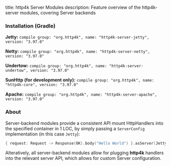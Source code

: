 title: http4k Server Modules
description: Feature overview of the http4k-server modules, covering Server backends

### Installation (Gradle)
**Jetty:** ```compile group: "org.http4k", name: "http4k-server-jetty", version: "3.97.0"```

**Netty:** ```compile group: "org.http4k", name: "http4k-server-netty", version: "3.97.0"```

**Undertow:** ```compile group: "org.http4k", name: "http4k-server-undertow", version: "3.97.0"```

**SunHttp (for development only):** ```compile group: "org.http4k", name: "http4k-core", version: "3.97.0"```

**Apache:** ```compile group: "org.http4k", name: "http4k-server-apache", version: "3.97.0"```

### About
Server-backend modules provide a consistent API mount HttpHandlers into the specified container in 1 LOC, by simply passing a `ServerConfig` implementation (in this case `Jetty`):

```kotlin
{ request: Request -> Response(OK).body("Hello World") }.asServer(Jetty(8000)).start().block()
```
Alteratively, all server-backend modules allow for plugging **http4k** handlers into the relevant server API, which allows for custom Server configuration.
